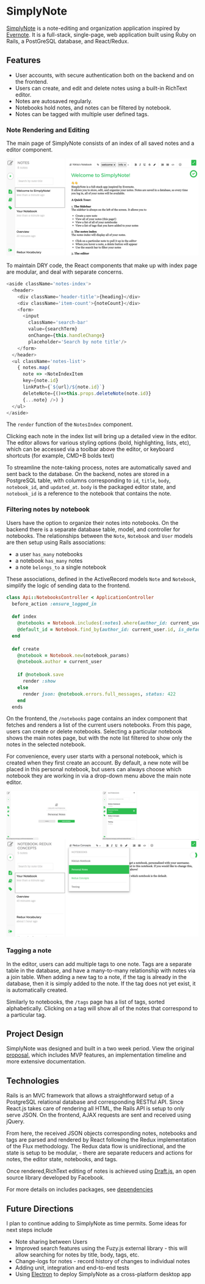 # SimplyNote

[SimplyNote][live-link] is a note-editing and organization application inspired by [Evernote][evernote]. It is a full-stack, single-page, web application built using Ruby on Rails, a PostGreSQL database, and React/Redux.

## Features
  * User accounts, with secure authentication both on the backend and on the frontend.
  * Users can create, and edit and delete notes using a built-in RichText editor.
  * Notes are autosaved regularly.
  * Notebooks hold notes, and notes can be filtered by notebook.
  * Notes can be tagged with multiple user defined tags.

### Note Rendering and Editing
The main page of SimplyNote consists of an index of all saved notes and a editor component.

![SimplyNote notes index](docs/images/simply_note_index.png)

To maintain DRY code, the React components that make up with index page are modular,
and deal with separate concerns. 

```js
<aside className='notes-index'>
  <header>
    <div className='header-title'>{heading}</div>
    <div className='item-count'>{noteCount}</div>
    <form>
      <input
        className='search-bar'
        value={searchTerm}
        onChange={this.handleChange}
        placeholder='Search by note title'/>
    </form>
  </header>
  <ul className='notes-list'>
    { notes.map(
      note => <NoteIndexItem
      key={note.id}
      linkPath={`${url}/${note.id}`}
      deleteNote={()=>this.props.deleteNote(note.id)}
      {...note} />) }
  </ul>
</aside>
```
The `render` function of the `NotesIndex` component.

Clicking each note in the index list will bring up a detailed view in the editor. The editor allows for various styling options (bold, highlighting, lists, etc), which can be accessed via a toolbar above the editor, or keyboard shortcuts (for example, CMD+B bolds text)

To streamline the note-taking process, notes are automatically saved and sent back to the database. On the backend, notes are stored in a PostgreSQL table, with columns corresponding to `id`, `title`, `body`, `notebook_id`, and `updated_at`. `body` is the packaged editor state, and `notebook_id` is a reference to the notebook that contains the note.

### Filtering notes by notebook

Users have the option to organize their notes into notebooks. On the backend there is a separate database table, model, and controller for notebooks. The relationships between the `Note`, `Notebook` and `User` models are then setup using Rails associations:

  * a user `has_many` notebooks
  * a notebook `has_many` notes
  * a note `belongs_to` a single notebook

These associations, defined in the ActiveRecord models `Note` and `Notebook`, simplify the logic of sending data to the frontend.

```ruby
class Api::NotebooksController < ApplicationController
  before_action :ensure_logged_in

  def index
    @notebooks = Notebook.includes(:notes).where(author_id: current_user.id)
    @default_id = Notebook.find_by(author_id: current_user.id, is_default: true).id
  end

  def create
    @notebook = Notebook.new(notebook_params)
    @notebook.author = current_user

    if @notebook.save
      render :show
    else
      render json: @notebook.errors.full_messages, status: 422
    end
  ends
```

On the frontend, the `/notebooks` page contains an index component that fetches and renders a list of the current users notebooks. From this page, users can create or delete notebooks. Selecting a particular notebook shows the main notes page, but with the note list filtered to show only the notes in the selected notebook.

For convenience, every user starts with a personal notebook, which is created when they first create an account. By default, a new note will be placed in this personal notebook, but users can always choose which notebook they are working in via a drop-down menu above the main note editor.

![SimplyNote notebooks](docs/images/simply_note_notebooks_composite.png)

### Tagging a note

In the editor, users can add multiple tags to one note. Tags are a separate table in the database, and have a many-to-many relationship with notes via a join table. When adding a new tag to a note, if the tag is already in the database, then it is simply added to the note. If the tag does not yet exist, it is automatically created.

Similarly to notebooks, the `/tags` page has a list of tags, sorted alphabetically. Clicking on a tag will show all of the notes that correspond to a particular tag.

## Project Design

SimplyNote was designed and built in a two week period. View the original [proposal][dev-readme], which includes MVP features, an implementation timeline and more extensive documentation.

## Technologies

Rails is an MVC framework that allows a straightforward setup of a PostgreSQL relational database and corresponding RESTful API. Since React.js takes care of rendering all HTML, the Rails API is setup to only serve JSON. On the frontend, AJAX requests are sent and received using jQuery.

From here, the received JSON objects corresponding notes, notebooks and tags are parsed and rendered by React following the Redux implementation of the Flux methodology. The Redux data flow is unidirectional, and the state is setup to be modular, - there are separate reducers and actions for notes, the editor state, notebooks, and tags.

Once rendered,RichText editing of notes is achieved using [Draft.js][draft], an open source library developed by Facebook.

For more details on includes packages, see [dependencies][dependencies]

## Future Directions

I plan to continue adding to SimplyNote as time permits. Some ideas for next steps include

  * Note sharing between Users
  * Improved search features using the Fuzy.js external library - this will allow searching for notes by title, body, tags, etc.
  * Change-logs for notes - record history of changes to individual notes
  * Adding unit, integration and end-to-end tests
  * Using [Electron][electron] to deploy SimplyNote as a cross-platform desktop app


[evernote]: https://evernote.com/
[dev-readme]: docs/README.md
[live-link]: http://www.simply-note.me
[draft]: https://draftjs.org
[dependencies]: docs/dependencies.md
[electron]: https://electron.atom.io/
